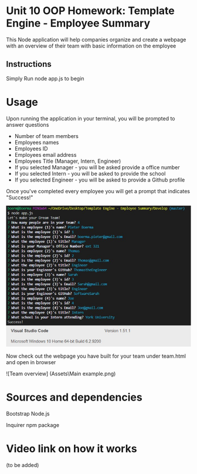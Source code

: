 # Unit 10 OOP Homework: Template Engine - Employee Summary

This Node application will help companies organize and create a webpage with an overview of their team with basic information on the employee


## Instructions

Simply Run node app.js to begin

# Usage

Upon running the application in your terminal, you will be prompted to answer questions

* Number of team members
* Employees names
* Employees ID
* Employees email address
* Employees Title (Manager, Intern, Engineer)
* If you selected Manager - you will be asked provide a office number
* If you selected Intern - you will be asked to provide the school
* If you selected Engineer - you will be asked to provide a Github profile

Once you've completed every employee you will get a prompt that indicates "Success!"

![CLI example](https://github.com/pboerma/EmployeeTamplateGenerator/blob/master/Assets/CLI.jpg)

Now check out the webpage you have built for your team under team.html and open in browser

![Team overview] (Assets\Main example.png)

# Sources and dependencies

Bootstrap
Node.js 

Inquirer npm package 


# Video link on how it works

(to be added)


